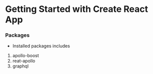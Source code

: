 # Getting Started with Create React App


### Packages
- Installed packages includes
1. apollo-boost
2. reat-apollo
3. graphql